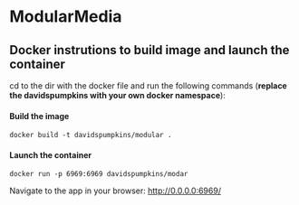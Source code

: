 # ModularMedia

## Docker instrutions to build image and launch the container

cd to the dir with the docker file and run the following commands (**replace the davidspumpkins with your own docker namespace**):

#### Build the image

`docker build -t davidspumpkins/modular .`

#### Launch the container

`docker run -p 6969:6969 davidspumpkins/modar`

Navigate to the app in your browser: http://0.0.0.0:6969/
